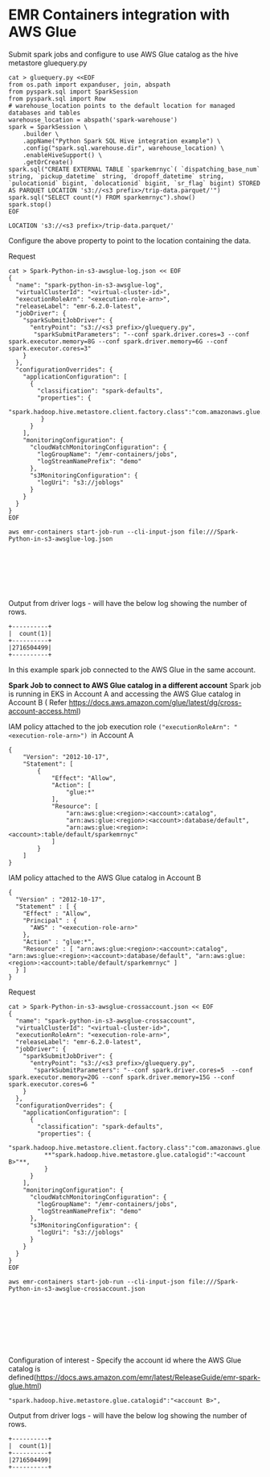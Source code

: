 # EMR Containers integration with AWS Glue

Submit spark jobs and configure to use AWS Glue catalog as the hive metastore
gluequery.py

```
cat > gluequery.py <<EOF
from os.path import expanduser, join, abspath
from pyspark.sql import SparkSession
from pyspark.sql import Row
# warehouse_location points to the default location for managed databases and tables
warehouse_location = abspath('spark-warehouse')
spark = SparkSession \
    .builder \
    .appName("Python Spark SQL Hive integration example") \
    .config("spark.sql.warehouse.dir", warehouse_location) \
    .enableHiveSupport() \
    .getOrCreate()
spark.sql("CREATE EXTERNAL TABLE `sparkemrnyc`( `dispatching_base_num` string, `pickup_datetime` string, `dropoff_datetime` string, `pulocationid` bigint, `dolocationid` bigint, `sr_flag` bigint) STORED AS PARQUET LOCATION 's3://<s3 prefix>/trip-data.parquet/'")
spark.sql("SELECT count(*) FROM sparkemrnyc").show()
spark.stop()
EOF
```

```
LOCATION 's3://<s3 prefix>/trip-data.parquet/'
```

Configure the above property to point to the location containing the data. 

Request

```
cat > Spark-Python-in-s3-awsglue-log.json << EOF
{
  "name": "spark-python-in-s3-awsglue-log", 
  "virtualClusterId": "<virtual-cluster-id>", 
  "executionRoleArn": "<execution-role-arn>", 
  "releaseLabel": "emr-6.2.0-latest", 
  "jobDriver": {
    "sparkSubmitJobDriver": {
      "entryPoint": "s3://<s3 prefix>/gluequery.py", 
       "sparkSubmitParameters": "--conf spark.driver.cores=3 --conf spark.executor.memory=8G --conf spark.driver.memory=6G --conf spark.executor.cores=3"
    }
  }, 
  "configurationOverrides": {
    "applicationConfiguration": [
      {
        "classification": "spark-defaults", 
        "properties": {
          "spark.hadoop.hive.metastore.client.factory.class":"com.amazonaws.glue.catalog.metastore.AWSGlueDataCatalogHiveClientFactory",
         }
      }
    ], 
    "monitoringConfiguration": {
      "cloudWatchMonitoringConfiguration": {
        "logGroupName": "/emr-containers/jobs", 
        "logStreamNamePrefix": "demo"
      }, 
      "s3MonitoringConfiguration": {
        "logUri": "s3://joblogs"
      }
    }
  }
}
EOF

aws emr-containers start-job-run --cli-input-json file:///Spark-Python-in-s3-awsglue-log.json








```

Output from driver logs - will have the below log showing the number of rows.

```
+----------+
|  count(1)|
+----------+
|2716504499|
+----------+
```


In this example spark job connected to the AWS Glue in the same account.

**Spark Job to connect to AWS Glue catalog in a different account**
Spark job is running in EKS in Account A and accessing the AWS Glue catalog in Account B ( Refer https://docs.aws.amazon.com/glue/latest/dg/cross-account-access.html)

IAM policy attached to the job execution role `("executionRoleArn": "<execution-role-arn>") `in Account A

```
{
    "Version": "2012-10-17",
    "Statement": [
        {
            "Effect": "Allow",
            "Action": [
                "glue:*"
            ],
            "Resource": [
                "arn:aws:glue:<region>:<account>:catalog",
                "arn:aws:glue:<region>:<account>:database/default",
                "arn:aws:glue:<region>:<account>:table/default/sparkemrnyc"
            ]
        }
    ]
}
```


IAM policy attached to the AWS Glue catalog in Account B

```
{
  "Version" : "2012-10-17",
  "Statement" : [ {
    "Effect" : "Allow",
    "Principal" : {
      "AWS" : "<execution-role-arn>"
    },
    "Action" : "glue:*",
    "Resource" : [ "arn:aws:glue:<region>:<account>:catalog", "arn:aws:glue:<region>:<account>:database/default", "arn:aws:glue:<region>:<account>:table/default/sparkemrnyc" ]
  } ]
}
```


Request

```
cat > Spark-Python-in-s3-awsglue-crossaccount.json << EOF
{
  "name": "spark-python-in-s3-awsglue-crossaccount", 
  "virtualClusterId": "<virtual-cluster-id>", 
  "executionRoleArn": "<execution-role-arn>", 
  "releaseLabel": "emr-6.2.0-latest", 
  "jobDriver": {
    "sparkSubmitJobDriver": {
      "entryPoint": "s3://<s3 prefix>/gluequery.py", 
       "sparkSubmitParameters": "--conf spark.driver.cores=5  --conf spark.executor.memory=20G --conf spark.driver.memory=15G --conf spark.executor.cores=6 "
    }
  }, 
  "configurationOverrides": {
    "applicationConfiguration": [
      {
        "classification": "spark-defaults", 
        "properties": {
          "spark.hadoop.hive.metastore.client.factory.class":"com.amazonaws.glue.catalog.metastore.AWSGlueDataCatalogHiveClientFactory",
          **"spark.hadoop.hive.metastore.glue.catalogid":"<account B>"**,
          }
      }
    ], 
    "monitoringConfiguration": {
      "cloudWatchMonitoringConfiguration": {
        "logGroupName": "/emr-containers/jobs", 
        "logStreamNamePrefix": "demo"
      }, 
      "s3MonitoringConfiguration": {
        "logUri": "s3://joblogs"
      }
    }
  }
}
EOF

aws emr-containers start-job-run --cli-input-json file:///Spark-Python-in-s3-awsglue-crossaccount.json









```

Configuration of interest -  Specify the account id where the AWS Glue catalog is defined(https://docs.aws.amazon.com/emr/latest/ReleaseGuide/emr-spark-glue.html)

```
"spark.hadoop.hive.metastore.glue.catalogid":"<account B>",
```

Output from driver logs - will have the below log showing the number of rows.

```
+----------+
|  count(1)|
+----------+
|2716504499|
+----------+
```

